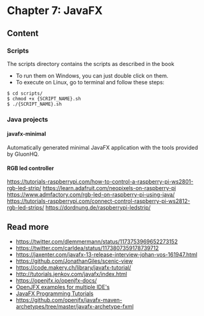 # Chapter 7: JavaFX

## Content

### Scripts
The scripts directory contains the scripts as described in the book

* To run them on Windows, you can just double click on them.
* To execute on Linux, go to terminal and follow these steps:

```
$ cd scripts/
$ chmod +x {SCRIPT_NAME}.sh
$ ./{SCRIPT_NAME}.sh
```

### Java projects

#### javafx-minimal
Automatically generated minimal JavaFX application with the tools provided by GluonHQ.

#### RGB led controller
https://tutorials-raspberrypi.com/how-to-control-a-raspberry-pi-ws2801-rgb-led-strip/
https://learn.adafruit.com/neopixels-on-raspberry-pi
https://www.admfactory.com/rgb-led-on-raspberry-pi-using-java/
https://tutorials-raspberrypi.com/connect-control-raspberry-pi-ws2812-rgb-led-strips/
https://dordnung.de/raspberrypi-ledstrip/ 

### 

## Read more
* https://twitter.com/dlemmermann/status/1173753969652273152 
* https://twitter.com/carldea/status/1173807359178739712
* https://jaxenter.com/javafx-13-release-interview-johan-vos-161947.html 
* https://github.com/JonathanGiles/scenic-view
* https://code.makery.ch/library/javafx-tutorial/ 
* http://tutorials.jenkov.com/javafx/index.html 
* https://openjfx.io/openjfx-docs/
* [OpenJFX examples for multiple IDE's](https://github.com/openjfx/samples )
* [JavaFX Programming Tutorials](https://o7planning.org/en/11009/javafx)
* https://github.com/openjfx/javafx-maven-archetypes/tree/master/javafx-archetype-fxml

